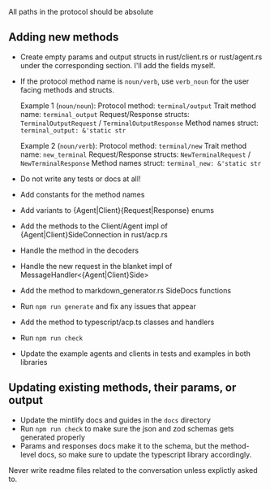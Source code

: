 All paths in the protocol should be absolute

## Adding new methods

- Create empty params and output structs in rust/client.rs or rust/agent.rs under the corresponding section. I'll add the fields myself.
- If the protocol method name is `noun/verb`, use `verb_noun` for the user facing methods and structs.

  Example 1 (`noun/noun`):
  Protocol method: `terminal/output`
  Trait method name: `terminal_output`
  Request/Response structs: `TerminalOutputRequest` / `TerminalOutputResponse`
  Method names struct: `terminal_output: &'static str`

  Example 2 (`noun/verb`):
  Protocol method: `terminal/new`
  Trait method name: `new_terminal`
  Request/Response structs: `NewTerminalRequest` / `NewTerminalResponse`
  Method names struct: `terminal_new: &'static str`

- Do not write any tests or docs at all!
- Add constants for the method names
- Add variants to {Agent|Client}{Request|Response} enums
- Add the methods to the Client/Agent impl of {Agent|Client}SideConnection in rust/acp.rs
- Handle the method in the decoders
- Handle the new request in the blanket impl of MessageHandler<{Agent|Client}Side>
- Add the method to markdown_generator.rs SideDocs functions
- Run `npm run generate` and fix any issues that appear
- Add the method to typescript/acp.ts classes and handlers
- Run `npm run check`
- Update the example agents and clients in tests and examples in both libraries

## Updating existing methods, their params, or output

- Update the mintlify docs and guides in the `docs` directory
- Run `npm run check` to make sure the json and zod schemas gets generated properly
- Params and responses docs make it to the schema, but the method-level docs, so make sure to update the typescript library accordingly.

Never write readme files related to the conversation unless explictly asked to.
